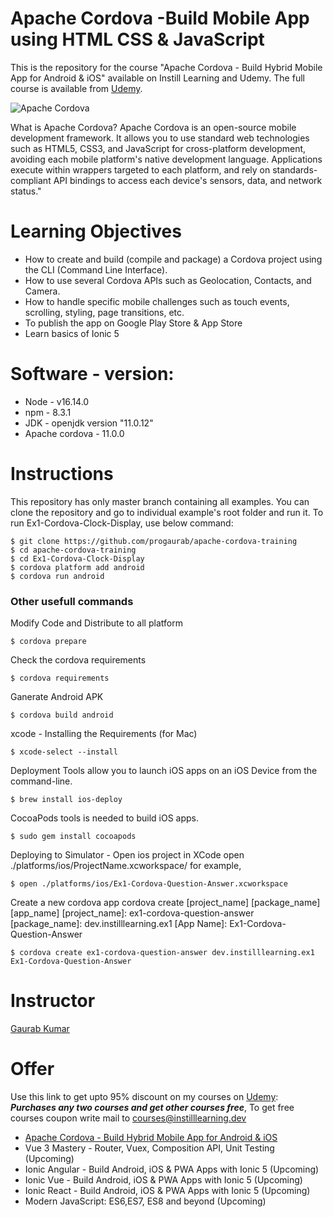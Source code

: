 # Apache Cordova -Build Mobile App using HTML CSS & JavaScript
This is the repository for the course "Apache Cordova - Build Hybrid Mobile App for Android & iOS" available on Instill Learning and Udemy. The full course is available from [Udemy](https://www.udemy.com/course/apache-cordova/?referralCode=7254ECD5F74969030BF2).

![Apache Cordova](https://img-c.udemycdn.com/course/750x422/3563971_a3d6_3.jpg)

What is Apache Cordova? 
Apache Cordova is an open-source mobile development framework. It allows you to use standard web technologies such as HTML5, CSS3, and JavaScript for cross-platform development, avoiding each mobile platform's native development language. Applications execute within wrappers targeted to each platform, and rely on standards-compliant API bindings to access each device's sensors, data, and network status."

# Learning Objectives
* How to create and build (compile and package) a Cordova project using the CLI (Command Line Interface).
* How to use several Cordova APIs such as Geolocation, Contacts, and Camera.
* How to handle specific mobile challenges such as touch events, scrolling, styling, page transitions, etc.
* To publish the app on Google Play Store & App Store
* Learn basics of Ionic 5

# Software - version:
* Node - v16.14.0
* npm - 8.3.1 
* JDK - openjdk version "11.0.12"
* Apache cordova - 11.0.0



# Instructions
This repository has only master branch containing all examples. You can clone the repository and go to individual example's root folder and run it. 
To run Ex1-Cordova-Clock-Display, use below command:
```
$ git clone https://github.com/progaurab/apache-cordova-training
$ cd apache-cordova-training
$ cd Ex1-Cordova-Clock-Display
$ cordova platform add android
$ cordova run android
```
### Other usefull commands
Modify Code and Distribute to all platform
```
$ cordova prepare
```

Check the cordova requirements
``` 
$ cordova requirements
```

Ganerate Android APK
```
$ cordova build android
```

xcode - Installing the Requirements (for Mac)
```
$ xcode-select --install
```

Deployment Tools allow you to launch iOS apps on an iOS Device from the command-line.
```
$ brew install ios-deploy
```

CocoaPods tools is needed to build iOS apps.
```
$ sudo gem install cocoapods
```

Deploying to Simulator - Open ios project in XCode
open ./platforms/ios/ProjectName.xcworkspace/
for example,
```
$ open ./platforms/ios/Ex1-Cordova-Question-Answer.xcworkspace 
```
Create a new cordova app
cordova create [project_name] [package_name] [app_name]
[project_name]:     ex1-cordova-question-answer
[package_name]:     dev.instilllearning.ex1
[App Name]:         Ex1-Cordova-Question-Answer

```
$ cordova create ex1-cordova-question-answer dev.instilllearning.ex1 Ex1-Cordova-Question-Answer
```

# Instructor
[Gaurab Kumar](https://www.linkedin.com/in/progaurab)

# Offer
Use this link to get upto 95% discount on my courses on [Udemy](https://www.udemy.com/user/gaurab-kumar-2/):
***Purchases any two courses and get other courses free***, To get free courses coupon write mail to [courses@instilllearning.dev](courses@instilllearning.dev)
* [Apache Cordova - Build Hybrid Mobile App for Android & iOS](https://www.udemy.com/course/apache-cordova/?referralCode=7254ECD5F74969030BF2)
* Vue 3 Mastery - Router, Vuex, Composition API, Unit Testing (Upcoming)
* Ionic Angular - Build Android, iOS & PWA Apps with Ionic 5 (Upcoming)
* Ionic Vue - Build Android, iOS & PWA Apps with Ionic 5 (Upcoming)
* Ionic React - Build Android, iOS & PWA Apps with Ionic 5 (Upcoming)
* Modern JavaScript: ES6,ES7, ES8 and beyond (Upcoming)

